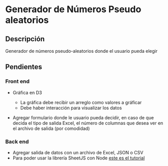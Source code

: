 # Generador de Números Pseudo aleatorios

## Descripción

Generador de números pseudo-aleatorios donde el usuario pueda elegir 

## Pendientes

### Front end

* Gráfica en D3
    * La gráfica debe recibir un arreglo como valores a gráficar
    * Debe haber interacción para visualizar los datos

* Agregar formulario donde le usuario pueda decidir, en caso de que decida el tipo de salida Excel, el número de columnas que desea ver en el archivo de salida (por comodidad)

### Back end

* Agregar salida de datos con un archivo de Excel, JSON o CSV
* Para poder usar la librería SheetJS con Node [este es el tutorial](https://github.com/SheetJS/js-xlsx/tree/master/demos/server)